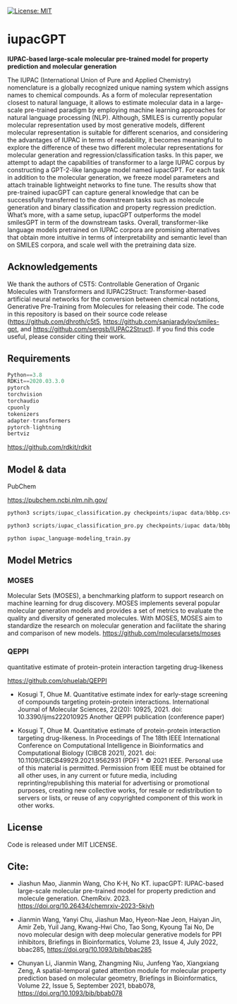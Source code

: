 [![License: MIT](https://img.shields.io/badge/License-MIT-yellow)](https://github.com/AspirinCode/iupacGPT)

# iupacGPT

**IUPAC-based large-scale molecular pre-trained  model for property prediction and molecular generation**  

The IUPAC (International Union of Pure and Applied Chemistry) nomenclature is a globally recognized unique naming system which assigns names to chemical compounds. As a form of molecular representation closest to natural language, it allows to estimate molecular data in a large-scale pre-trained paradigm by employing machine learning approaches for natural language processing (NLP). Although, SMILES is currently popular molecular representation used by most generative models, different molecular representation is suitable for different scenarios, and considering the advantages of IUPAC in terms of readability, it becomes meaningful to explore the difference of these two different molecular representations for molecular generation and regression/classification tasks. In this paper, we attempt to adapt the capabilities of transformer to a large IUPAC corpus by constructing a GPT-2-like language model named iupacGPT. For each task in addition to the molecular generation, we freeze model parameters and attach trainable lightweight networks to fine tune. The results show that pre-trained iupacGPT can capture general knowledge that can be successfully transferred to the downstream tasks such as molecule generation and binary classification and property regression prediction. What’s more, with a same setup, iupacGPT outperforms the model smilesGPT in term of the downstream tasks. Overall, transformer-like language models pretrained on IUPAC corpora are promising alternatives that obtain more intuitive in terms of interpretability and semantic level than on SMILES corpora, and scale well with the pretraining data size.

## Acknowledgements
We thank the authors of C5T5: Controllable Generation of Organic Molecules with Transformers and IUPAC2Struct: Transformer-based artificial neural networks for the conversion between chemical notations, Generative Pre-Training from Molecules for releasing their code. The code in this repository is based on their source code release (https://github.com/dhroth/c5t5,  https://github.com/sanjaradylov/smiles-gpt, and https://github.com/sergsb/IUPAC2Struct). If you find this code useful, please consider citing their work.


## Requirements
```python
Python==3.8
RDKit==2020.03.3.0
pytorch
torchvision
torchaudio
cpuonly
tokenizers
adapter-transformers
pytorch-lightning
bertviz
```

https://github.com/rdkit/rdkit



## Model & data


PubChem

https://pubchem.ncbi.nlm.nih.gov/



```python
python3 scripts/iupac_classification.py checkpoints/iupac data/bbbp.csv p_np -e

python3 scripts/iupac_classification_pro.py checkpoints/iupac data/bbbp.csv p_np -e

python iupac_language-modeling_train.py

```



## Model Metrics

### MOSES
Molecular Sets (MOSES), a benchmarking platform to support research on machine learning for drug discovery. MOSES implements several popular molecular generation models and provides a set of metrics to evaluate the quality and diversity of generated molecules. With MOSES, MOSES aim to standardize the research on molecular generation and facilitate the sharing and comparison of new models.
https://github.com/molecularsets/moses


### QEPPI
quantitative estimate of protein-protein interaction targeting drug-likeness

https://github.com/ohuelab/QEPPI

*  Kosugi T, Ohue M. Quantitative estimate index for early-stage screening of compounds targeting protein-protein interactions. International Journal of Molecular Sciences, 22(20): 10925, 2021. doi: 10.3390/ijms222010925
Another QEPPI publication (conference paper)

*  Kosugi T, Ohue M. Quantitative estimate of protein-protein interaction targeting drug-likeness. In Proceedings of The 18th IEEE International Conference on Computational Intelligence in Bioinformatics and Computational Biology (CIBCB 2021), 2021. doi: 10.1109/CIBCB49929.2021.9562931 (PDF) * © 2021 IEEE. Personal use of this material is permitted. Permission from IEEE must be obtained for all other uses, in any current or future media, including reprinting/republishing this material for advertising or promotional purposes, creating new collective works, for resale or redistribution to servers or lists, or reuse of any copyrighted component of this work in other works.



## License
Code is released under MIT LICENSE.


## Cite:

*  Jiashun Mao, Jianmin Wang, Cho K-H, No KT. iupacGPT: IUPAC-based large-scale molecular pre-trained model for property prediction and molecule generation. ChemRxiv. 2023. https://doi.org/10.26434/chemrxiv-2023-5kjvh

*  Jianmin Wang, Yanyi Chu, Jiashun Mao, Hyeon-Nae Jeon, Haiyan Jin, Amir Zeb, Yuil Jang, Kwang-Hwi Cho, Tao Song, Kyoung Tai No, De novo molecular design with deep molecular generative models for PPI inhibitors, Briefings in Bioinformatics, Volume 23, Issue 4, July 2022, bbac285, https://doi.org/10.1093/bib/bbac285

*  Chunyan Li, Jianmin Wang, Zhangming Niu, Junfeng Yao, Xiangxiang Zeng, A spatial-temporal gated attention module for molecular property prediction based on molecular geometry, Briefings in Bioinformatics, Volume 22, Issue 5, September 2021, bbab078, https://doi.org/10.1093/bib/bbab078


